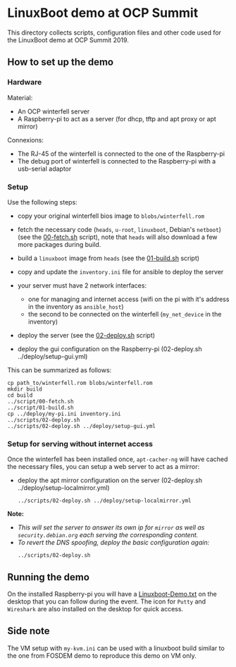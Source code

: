 # LinuxBoot demo at OCP Summit

This directory collects scripts, configuration files and other code used for the
LinuxBoot demo at OCP Summit 2019.

## How to set up the demo

### Hardware

Material:
 - An OCP winterfell server
 - A Raspberry-pi to act as a server (for dhcp, tftp and apt proxy or apt mirror)

Connexions:
 - The RJ-45 of the winterfell is connected to the one of the Raspberry-pi
 - The debug port of winterfell is connected to the Raspberry-pi with a usb-serial adaptor

### Setup

Use the following steps:
* copy your original winterfell bios image to `blobs/winterfell.rom`
* fetch the necessary code (`heads`, `u-root`, `linuxboot`, Debian's `netboot`) (see the [00-fetch.sh](scripts/00-fetch.sh) script), note that `heads` will also download a few more packages during build.
* build a `linuxboot` image from `heads` (see the [01-build.sh](scripts/01-build.sh) script)

* copy and update the `inventory.ini` file for ansible to deploy the server
* your server must have 2 network interfaces:
  * one for managing and internet access (wifi on the pi with it's address in the inventory as `ansible_host`)
  * the second to be connected on the winterfell (`my_net_device` in the inventory)
* deploy the server (see the [02-deploy.sh](scripts/02-deploy.sh) script)
* deploy the gui configuration on the Raspberry-pi (02-deploy.sh ../deploy/setup-gui.yml)

This can be summarized as follows:
``` shell
cp path_to/winterfell.rom blobs/winterfell.rom
mkdir build
cd build
../script/00-fetch.sh
../script/01-build.sh
cp ../deploy/my-pi.ini inventory.ini
../scripts/02-deploy.sh
../scripts/02-deploy.sh ../deploy/setup-gui.yml
```

### Setup for serving without internet access

Once the winterfell has been installed once, `apt-cacher-ng` will have cached the necessary files, you can setup a web server to act as a mirror:
* deploy the apt mirror configuration on the server (02-deploy.sh ../deploy/setup-localmirror.yml)
  ``` shell
  ../scripts/02-deploy.sh ../deploy/setup-localmirror.yml
  ```

**Note:**
- *This will set the server to answer its own ip for `mirror` as well as `security.debian.org` each serving the corresponding content.*
- *To revert the DNS spoofing, deploy the basic configuration again:*
  ```shell
  ../scripts/02-deploy.sh
  ```

## Running the demo

On the installed Raspberry-pi you will have a [Linuxboot-Demo.txt](deploy/files/Linuxboot-Demo.txt) on the desktop that you can follow during the event.
The icon for `Putty` and `Wireshark` are also installed on the desktop for quick access.

## Side note

The VM setup with `my-kvm.ini` can be used with a linuxboot build similar to the one from FOSDEM demo to reproduce this demo on VM only.
